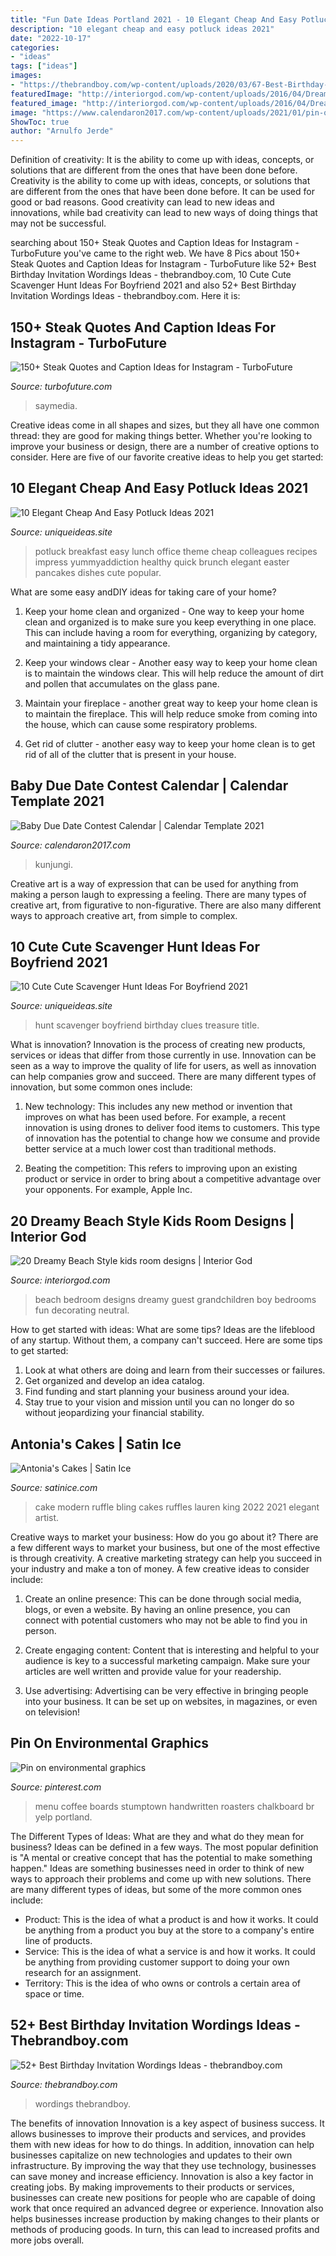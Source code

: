 ```yaml
---
title: "Fun Date Ideas Portland 2021 - 10 Elegant Cheap And Easy Potluck Ideas 2021"
description: "10 elegant cheap and easy potluck ideas 2021"
date: "2022-10-17"
categories:
- "ideas"
tags: ["ideas"]
images:
- "https://thebrandboy.com/wp-content/uploads/2020/03/67-Best-Birthday-Invitation-Wordings-Ideas.png"
featuredImage: "http://interiorgod.com/wp-content/uploads/2016/04/Dreamy-Beach-kids-room-designs.jpg"
featured_image: "http://interiorgod.com/wp-content/uploads/2016/04/Dreamy-Beach-kids-room-designs.jpg"
image: "https://www.calendaron2017.com/wp-content/uploads/2021/01/pin-on-pregnancy-announcement-pregnancy-reveal-due-scaled.jpg"
ShowToc: true
author: "Arnulfo Jerde"
---
```



Definition of creativity: It is the ability to come up with ideas, concepts, or solutions that are different from the ones that have been done before.
Creativity is the ability to come up with ideas, concepts, or solutions that are different from the ones that have been done before. It can be used for good or bad reasons. Good creativity can lead to new ideas and innovations, while bad creativity can lead to new ways of doing things that may not be successful.

	

		
searching about 150+ Steak Quotes and Caption Ideas for Instagram - TurboFuture you've came to the right web. We have 8 Pics about 150+ Steak Quotes and Caption Ideas for Instagram - TurboFuture like 52+ Best Birthday Invitation Wordings Ideas - thebrandboy.com, 10 Cute Cute Scavenger Hunt Ideas For Boyfriend 2021 and also 52+ Best Birthday Invitation Wordings Ideas - thebrandboy.com. Here it is:
		
    
## 150+ Steak Quotes And Caption Ideas For Instagram - TurboFuture

<img loading=lazy src="https://images.saymedia-content.com/.image/c_limit%2Ccs_srgb%2Cfl_progressive%2Cq_auto:good%2Cw_700/MTc5NTQ0ODI4Mjk5MzIyNTA1/steak-quotes-and-caption-ideas.jpg" onerror="this.onerror=null;this.src='https://tse4.mm.bing.net/th?id=OIP.siHNhZyDpQlv7eu4nsc5NwAAAA&amp;pid=15.1';" alt="150+ Steak Quotes and Caption Ideas for Instagram - TurboFuture">

_Source: turbofuture.com_

>saymedia. 

	

Creative ideas come in all shapes and sizes, but they all have one common thread: they are good for making things better. Whether you're looking to improve your business or design, there are a number of creative options to consider. Here are five of our favorite creative ideas to help you get started: 

    
## 10 Elegant Cheap And Easy Potluck Ideas 2021

<img loading=lazy src="https://www.uniqueideas.site/wp-content/uploads/29-breakfast-potluck-ideas-for-work-that-will-impress-your-9.jpg" onerror="this.onerror=null;this.src='https://tse1.mm.bing.net/th?id=OIP.ROo_59abKC97-lFt4ZGrUAHaMW&amp;pid=15.1';" alt="10 Elegant Cheap And Easy Potluck Ideas 2021">

_Source: uniqueideas.site_

>potluck breakfast easy lunch office theme cheap colleagues recipes impress yummyaddiction healthy quick brunch elegant easter pancakes dishes cute popular. 

	

What are some easy andDIY ideas for taking care of your home?
1. Keep your home clean and organized - One way to keep your home clean and organized is to make sure you keep everything in one place. This can include having a room for everything, organizing by category, and maintaining a tidy appearance.
2. Keep your windows clear - Another easy way to keep your home clean is to maintain the windows clear. This will help reduce the amount of dirt and pollen that accumulates on the glass pane.

3. Maintain your fireplace - another great way to keep your home clean is to maintain the fireplace. This will help reduce smoke from coming into the house, which can cause some respiratory problems.

4. Get rid of clutter - another easy way to keep your home clean is to get rid of all of the clutter that is present in your house.

    
## Baby Due Date Contest Calendar | Calendar Template 2021

<img loading=lazy src="https://www.calendaron2017.com/wp-content/uploads/2021/01/pin-on-pregnancy-announcement-pregnancy-reveal-due-scaled.jpg" onerror="this.onerror=null;this.src='https://tse1.mm.bing.net/th?id=OIP.CaUjSSUP1eRcnsE7fJbZOgHaKD&amp;pid=15.1';" alt="Baby Due Date Contest Calendar | Calendar Template 2021">

_Source: calendaron2017.com_

>kunjungi. 

	

Creative art is a way of expression that can be used for anything from making a person laugh to expressing a feeling. There are many types of creative art, from figurative to non-figurative. There are also many different ways to approach creative art, from simple to complex.

    
## 10 Cute Cute Scavenger Hunt Ideas For Boyfriend 2021

<img loading=lazy src="https://www.uniqueideas.site/wp-content/uploads/birthday-treasure-hunt-for-my-boyfriends-birthday-some-clues-1.jpg" onerror="this.onerror=null;this.src='https://tse4.mm.bing.net/th?id=OIP.EKRXvUlWfvLAax0bD_URuAHaJ4&amp;pid=15.1';" alt="10 Cute Cute Scavenger Hunt Ideas For Boyfriend 2021">

_Source: uniqueideas.site_

>hunt scavenger boyfriend birthday clues treasure title. 

	

What is innovation?
Innovation is the process of creating new products, services or ideas that differ from those currently in use. Innovation can be seen as a way to improve the quality of life for users, as well as innovation can help companies grow and succeed. There are many different types of innovation, but some common ones include:
1. New technology: This includes any new method or invention that improves on what has been used before. For example, a recent innovation is using drones to deliver food items to customers. This type of innovation has the potential to change how we consume and provide better service at a much lower cost than traditional methods.

2. Beating the competition: This refers to improving upon an existing product or service in order to bring about a competitive advantage over your opponents. For example, Apple Inc.

    
## 20 Dreamy Beach Style Kids Room Designs | Interior God

<img loading=lazy src="http://interiorgod.com/wp-content/uploads/2016/04/Dreamy-Beach-kids-room-designs.jpg" onerror="this.onerror=null;this.src='https://tse4.mm.bing.net/th?id=OIP.aRQqOpn72ziXcF1lFSIJPQHaJ3&amp;pid=15.1';" alt="20 Dreamy Beach Style kids room designs | Interior God">

_Source: interiorgod.com_

>beach bedroom designs dreamy guest grandchildren boy bedrooms fun decorating neutral. 

	

How to get started with ideas: What are some tips?
Ideas are the lifeblood of any startup. Without them, a company can't succeed. Here are some tips to get started:
1. Look at what others are doing and learn from their successes or failures.
2. Get organized and develop an idea catalog. 
3. Find funding and start planning your business around your idea.  
4. Stay true to your vision and mission until you can no longer do so without jeopardizing your financial stability.

    
## Antonia&#039;s Cakes | Satin Ice

<img loading=lazy src="https://s3.amazonaws.com/satin-ice-website/submitted/Lauren-King-Antonias-Cakes-Wedding-Elegant-2.jpg?mtime=20170220145420" onerror="this.onerror=null;this.src='https://tse3.mm.bing.net/th?id=OIP.14yVOcXtyeiquFc2OEbQLQHaL2&amp;pid=15.1';" alt="Antonia&#039;s Cakes | Satin Ice">

_Source: satinice.com_

>cake modern ruffle bling cakes ruffles lauren king 2022 2021 elegant artist. 

	

Creative ways to market your business: How do you go about it?
There are a few different ways to market your business, but one of the most effective is through creativity. A creative marketing strategy can help you succeed in your industry and make a ton of money. A few creative ideas to consider include: 
1. Create an online presence: This can be done through social media, blogs, or even a website. By having an online presence, you can connect with potential customers who may not be able to find you in person. 

2. Create engaging content: Content that is interesting and helpful to your audience is key to a successful marketing campaign. Make sure your articles are well written and provide value for your readership. 

3. Use advertising: Advertising can be very effective in bringing people into your business. It can be set up on websites, in magazines, or even on television!

    
## Pin On Environmental Graphics

<img loading=lazy src="https://i.pinimg.com/736x/7a/0c/f2/7a0cf22d0fa341b6f719af4332b68ce3--coffee-menu-board-menu-chalkboard.jpg" onerror="this.onerror=null;this.src='https://tse1.mm.bing.net/th?id=OIP.8b28lCTuT6RCJTnFa17p8AHaJ3&amp;pid=15.1';" alt="Pin on environmental graphics">

_Source: pinterest.com_

>menu coffee boards stumptown handwritten roasters chalkboard br yelp portland. 

	

The Different Types of Ideas: What are they and what do they mean for business?
Ideas can be defined in a few ways. The most popular definition is "A mental or creative concept that has the potential to make something happen." Ideas are something businesses need in order to think of new ways to approach their problems and come up with new solutions. 
There are many different types of ideas, but some of the more common ones include: 
- Product: This is the idea of what a product is and how it works. It could be anything from a product you buy at the store to a company's entire line of products. 
- Service: This is the idea of what a service is and how it works. It could be anything from providing customer support to doing your own research for an assignment. 
- Territory: This is the idea of who owns or controls a certain area of space or time.

    
## 52+ Best Birthday Invitation Wordings Ideas - Thebrandboy.com

<img loading=lazy src="https://thebrandboy.com/wp-content/uploads/2020/03/67-Best-Birthday-Invitation-Wordings-Ideas.png" onerror="this.onerror=null;this.src='https://tse1.mm.bing.net/th?id=OIP.NM_9JAtkgdDkvdAwFlsw7QHaLG&amp;pid=15.1';" alt="52+ Best Birthday Invitation Wordings Ideas - thebrandboy.com">

_Source: thebrandboy.com_

>wordings thebrandboy. 

	

The benefits of innovation
Innovation is a key aspect of business success. It allows businesses to improve their products and services, and provides them with new ideas for how to do things. In addition, innovation can help businesses capitalize on new technologies and updates to their own infrastructure. By improving the way that they use technology, businesses can save money and increase efficiency.
Innovation is also a key factor in creating jobs. By making improvements to their products or services, businesses can create new positions for people who are capable of doing work that once required an advanced degree or experience. Innovation also helps businesses increase production by making changes to their plants or methods of producing goods. In turn, this can lead to increased profits and more jobs overall.

